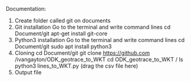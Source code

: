 Documentation:
   1. Create folder called git on documents
   2. Git installation
 Go to the terminal and write command lines
cd Document/git 
apt-get install git-core
   3. Python3 installation
Go to the terminal and write command lines
cd Document/git 
sudo apt install python3
   4. Cloning
   cd Document/git 
git clone https://github.com /ivangayton/ODK_geotrace_to_WKT
cd ODK_geotrace_to_WKT /
ls
python3 lines_to_WKT.py (drag the csv file here)
   5. Output file 





